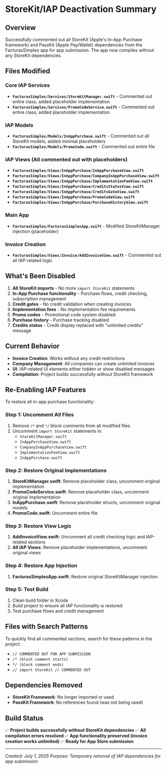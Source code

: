 # StoreKit/IAP Deactivation Summary

## Overview
Successfully commented out all StoreKit (Apple's In-App Purchase framework) and PassKit (Apple Pay/Wallet) dependencies from the FacturasSimples app for app submission. The app now compiles without any StoreKit dependencies.

## Files Modified

### Core IAP Services
- **`FacturasSimples/Services/StoreKitManager.swift`** - Commented out entire class, added placeholder implementation
- **`FacturasSimples/Services/PromoCodeService.swift`** - Commented out entire class, added placeholder implementation

### IAP Models
- **`FacturasSimples/Models/InAppPurchase.swift`** - Commented out all StoreKit models, added minimal placeholders
- **`FacturasSimples/Models/PromoCode.swift`** - Commented out entire file

### IAP Views (All commented out with placeholders)
- **`FacturasSimples/Views/InAppPurchase/InAppPurchaseView.swift`**
- **`FacturasSimples/Views/InAppPurchase/CompanyInAppPurchaseView.swift`**
- **`FacturasSimples/Views/InAppPurchase/ImplementationFeeView.swift`**
- **`FacturasSimples/Views/InAppPurchase/CreditsStatusView.swift`**
- **`FacturasSimples/Views/InAppPurchase/CreditsGateView.swift`**
- **`FacturasSimples/Views/InAppPurchase/PromoCodeView.swift`**
- **`FacturasSimples/Views/InAppPurchase/PurchaseHistoryView.swift`**

### Main App
- **`FacturasSimples/FacturasSimplesApp.swift`** - Modified StoreKitManager injection (placeholder)

### Invoice Creation
- **`FacturasSimples/Views/Invoice/AddInvoiceView.swift`** - Commented out all IAP-related logic

## What's Been Disabled

1. **All StoreKit imports** - No more `import StoreKit` statements
2. **In-App Purchase functionality** - Purchase flows, credit checking, subscription management
3. **Credit gates** - No credit validation when creating invoices
4. **Implementation fees** - No implementation fee requirements
5. **Promo codes** - Promotional code system disabled
6. **Purchase history** - Purchase tracking disabled
7. **Credits status** - Credit display replaced with "unlimited credits" message

## Current Behavior

- **Invoice Creation**: Works without any credit restrictions
- **Company Management**: All companies can create unlimited invoices
- **UI**: IAP-related UI elements either hidden or show disabled messages
- **Compilation**: Project builds successfully without StoreKit framework

## Re-Enabling IAP Features

To restore all in-app purchase functionality:

### Step 1: Uncomment All Files
1. Remove `/*` and `*/` block comments from all modified files
2. Uncomment `import StoreKit` statements in:
   - `StoreKitManager.swift`
   - `InAppPurchaseView.swift`
   - `CompanyInAppPurchaseView.swift`
   - `ImplementationFeeView.swift`
   - `InAppPurchase.swift`

### Step 2: Restore Original Implementations
1. **StoreKitManager.swift**: Remove placeholder class, uncomment original implementation
2. **PromoCodeService.swift**: Remove placeholder class, uncomment original implementation
3. **InAppPurchase.swift**: Remove placeholder structs, uncomment original models
4. **PromoCode.swift**: Uncomment entire file

### Step 3: Restore View Logic
1. **AddInvoiceView.swift**: Uncomment all credit checking logic and IAP-related sections
2. **All IAP Views**: Remove placeholder implementations, uncomment original views

### Step 4: Restore App Injection
1. **FacturasSimplesApp.swift**: Restore original StoreKitManager injection

### Step 5: Test Build
1. Clean build folder in Xcode
2. Build project to ensure all IAP functionality is restored
3. Test purchase flows and credit management

## Files with Search Patterns

To quickly find all commented sections, search for these patterns in the project:
- `// COMMENTED OUT FOR APP SUBMISSION`
- `/* (block comment starts)`
- `*/ (block comment ends)`
- `// import StoreKit // COMMENTED OUT`

## Dependencies Removed

- **StoreKit Framework**: No longer imported or used
- **PassKit Framework**: No references found (was not being used)

## Build Status

✅ **Project builds successfully without StoreKit dependencies**
✅ **All compilation errors resolved**
✅ **App functionality preserved (invoice creation works unlimited)**
✅ **Ready for App Store submission**

---

*Created: July 1, 2025*
*Purpose: Temporary removal of IAP dependencies for app submission*
